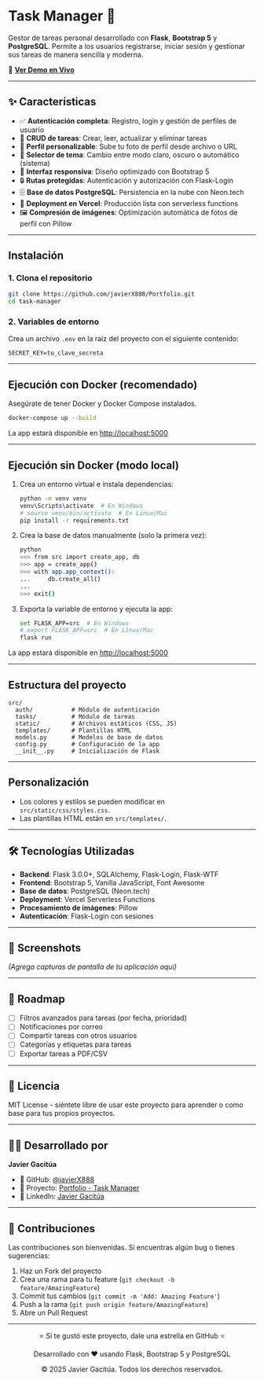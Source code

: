 # Task Manager 🎯

Gestor de tareas personal desarrollado con **Flask**, **Bootstrap 5** y **PostgreSQL**. Permite a los usuarios registrarse, iniciar sesión y gestionar sus tareas de manera sencilla y moderna.

🔗 **[Ver Demo en Vivo](https://portfolio-self-ten-9zbsbqm3hp.vercel.app/)**

---

## ✨ Características

- ✅ **Autenticación completa**: Registro, login y gestión de perfiles de usuario
- 📝 **CRUD de tareas**: Crear, leer, actualizar y eliminar tareas
- 👤 **Perfil personalizable**: Sube tu foto de perfil desde archivo o URL
- 🎨 **Selector de tema**: Cambio entre modo claro, oscuro o automático (sistema)
- 📱 **Interfaz responsiva**: Diseño optimizado con Bootstrap 5
- 🔒 **Rutas protegidas**: Autenticación y autorización con Flask-Login
- 🗄️ **Base de datos PostgreSQL**: Persistencia en la nube con Neon.tech
- 🚀 **Deployment en Vercel**: Producción lista con serverless functions
- 🖼️ **Compresión de imágenes**: Optimización automática de fotos de perfil con Pillow

---

## Instalación

### 1. Clona el repositorio

```sh
git clone https://github.com/javierX888/Portfolio.git
cd task-manager
```

### 2. Variables de entorno

Crea un archivo `.env` en la raíz del proyecto con el siguiente contenido:

```
SECRET_KEY=tu_clave_secreta
```

---

## Ejecución con Docker (recomendado)

Asegúrate de tener Docker y Docker Compose instalados.

```sh
docker-compose up --build
```

La app estará disponible en [http://localhost:5000](http://localhost:5000)

---

## Ejecución sin Docker (modo local)

1. Crea un entorno virtual e instala dependencias:

    ```sh
    python -m venv venv
    venv\Scripts\activate  # En Windows
    # source venv/bin/activate  # En Linux/Mac
    pip install -r requirements.txt
    ```

2. Crea la base de datos manualmente (solo la primera vez):

    ```sh
    python
    >>> from src import create_app, db
    >>> app = create_app()
    >>> with app.app_context():
    ...     db.create_all()
    ...
    >>> exit()
    ```

3. Exporta la variable de entorno y ejecuta la app:

    ```sh
    set FLASK_APP=src  # En Windows
    # export FLASK_APP=src  # En Linux/Mac
    flask run
    ```

La app estará disponible en [http://localhost:5000](http://localhost:5000)

---

## Estructura del proyecto

```
src/
  auth/           # Módulo de autenticación
  tasks/          # Módulo de tareas
  static/         # Archivos estáticos (CSS, JS)
  templates/      # Plantillas HTML
  models.py       # Modelos de base de datos
  config.py       # Configuración de la app
  __init__.py     # Inicialización de Flask
```

---

## Personalización

- Los colores y estilos se pueden modificar en `src/static/css/styles.css`.
- Las plantillas HTML están en `src/templates/`.

---

## 🛠️ Tecnologías Utilizadas

- **Backend**: Flask 3.0.0+, SQLAlchemy, Flask-Login, Flask-WTF
- **Frontend**: Bootstrap 5, Vanilla JavaScript, Font Awesome
- **Base de datos**: PostgreSQL (Neon.tech)
- **Deployment**: Vercel Serverless Functions
- **Procesamiento de imágenes**: Pillow
- **Autenticación**: Flask-Login con sesiones

---

## 📸 Screenshots

_(Agrega capturas de pantalla de tu aplicación aquí)_

---

## 🚀 Roadmap

- [ ] Filtros avanzados para tareas (por fecha, prioridad)
- [ ] Notificaciones por correo
- [ ] Compartir tareas con otros usuarios
- [ ] Categorías y etiquetas para tareas
- [ ] Exportar tareas a PDF/CSV

---

## 📄 Licencia

MIT License - siéntete libre de usar este proyecto para aprender o como base para tus propios proyectos.

---

## 👨‍💻 Desarrollado por

**Javier Gacitúa**

- 🔗 GitHub: [@javierX888](https://github.com/javierX888)
- 📂 Proyecto: [Portfolio - Task Manager](https://github.com/javierX888/Portfolio)
- 💼 LinkedIn: [Javier Gacitúa](https://www.linkedin.com/in/javier-gacitua/)

---

## 🤝 Contribuciones

Las contribuciones son bienvenidas. Si encuentras algún bug o tienes sugerencias:

1. Haz un Fork del proyecto
2. Crea una rama para tu feature (`git checkout -b feature/AmazingFeature`)
3. Commit tus cambios (`git commit -m 'Add: Amazing Feature'`)
4. Push a la rama (`git push origin feature/AmazingFeature`)
5. Abre un Pull Request

---

<div align="center">
  <p>⭐ Si te gustó este proyecto, dale una estrella en GitHub ⭐</p>
  <p>Desarrollado con ❤️ usando Flask, Bootstrap 5 y PostgreSQL</p>
  <p>© 2025 Javier Gacitúa. Todos los derechos reservados.</p>
</div>
